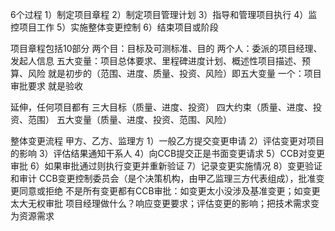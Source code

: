 6个过程
1）制定项目章程
2）制定项目管理计划
3）指导和管理项目执行
4）监控项目工作
5）实施整体变更控制
6）结束项目或阶段

项目章程包括10部分
两个目：目标及可测标准、目的
两个人：委派的项目经理、发起人信息
五大变量：项目总体要求、里程碑进度计划、概述性项目描述、预算、风险    就是初步的（范围、进度、质量、投资、风险）即五大变量
一个：项目审批要求  就是验收  

延伸，任何项目都有
三大目标（质量、进度、投资）
四大约束（质量、进度、投资、范围）
五大变量（质量、进度、投资、范围、风险）

整体变更流程
甲方、乙方、监理方
1）一般乙方提交变更申请
2）评估变更对项目的影响
3）评估结果通知干系人
4）向CCB提交正是书面变更请求
5）CCB对变更审批
6）如果审批通过则执行变更并重新验证
7）记录变更实施情况
8）变更验证和审计
CCB变更控制委员会（是个决策机构，由甲乙监理三方代表组成），批准变更同意或拒绝  不是所有变更都有CCB审批：如变更太小没涉及基准变更；如变更太大无权审批
项目经理做什么？响应变更要求；评估变更的影响；把技术需求变为资源需求